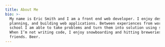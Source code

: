 ```yaml
---
title: About Me
bio: >-
  My name is Eric Smith and I am a front end web developer. I enjoy designing,
  planning, and building web applications. Between experiences from work and
  school I am able to take problems and turn them into solution using software.
  When I’m not writing code, I enjoy snowboarding and hitting breweries with
  friends. Beer.
---
```


